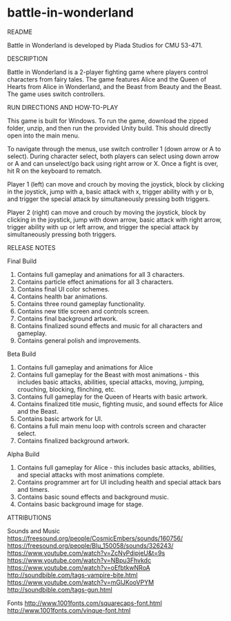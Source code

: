 # battle-in-wonderland
README
  
  Battle in Wonderland is developed by Piada Studios for CMU 53-471.

DESCRIPTION
  
  Battle in Wonderland is a 2-player fighting game where players control 
  characters from fairy tales. The game features Alice and the Queen of Hearts 
  from Alice in Wonderland, and the Beast from Beauty and the Beast. The game
  uses switch controllers.

RUN DIRECTIONS AND HOW-TO-PLAY
  
  This game is built for Windows. To run the game, download the zipped folder,
  unzip, and then run the provided Unity build. This should directly open into
  the main menu.

  To navigate through the menus, use switch controller 1 (down arrow or A to select).
  During character select, both players can select using down arrow or A and can 
  unselect/go back using right arrow or X. Once a fight is over, hit R on the keyboard to rematch.

  Player 1 (left) can move and crouch by moving the joystick, block by clicking
  in the joystick, jump with a, basic attack with x, trigger ability with y or b,
  and trigger the special attack by simultaneously pressing both triggers.

  Player 2 (right) can move and crouch by moving the joystick, block by clicking
  in the joystick, jump with down arrow, basic attack with right arrow, trigger
  ability with up or left arrow, and trigger the special attack by
  simultaneously pressing both triggers.

RELEASE NOTES

  Final Build
  1. Contains full gameplay and animations for all 3 characters.
  2. Contains particle effect animations for all 3 characters.
  3. Contains final UI color schemes.
  4. Contains health bar animations.
  5. Contains three round gameplay functionality.
  6. Contains new title screen and controls screen.
  7. Contains final background artwork.
  8. Contains finalized sound effects and music for all characters and gameplay.
  9. Contains general polish and improvements.

  Beta Build
  1. Contains full gameplay and animations for Alice
  2. Contains full gameplay for the Beast with most animations - this includes basic attacks,
     abilities, special attacks, moving, jumping, crouching, blocking, flinching, etc.
  3. Contains full gameplay for the Queen of Hearts with basic artwork.
  4. Contains finalized title music, fighting music, and sound effects for Alice and the Beast.
  5. Contains basic artwork for UI.
  6. Contains a full main menu loop with controls screen and character select.
  7. Contains finalized background artwork.

  Alpha Build
  1. Contains full gameplay for Alice - this includes basic attacks, abilities,
     and special attacks with most animations complete.
  2. Contains programmer art for UI including health and special attack bars and timers.
  3. Contains basic sound effects and background music.
  4. Contains basic background image for stage.

ATTRIBUTIONS

  Sounds and Music
    https://freesound.org/people/CosmicEmbers/sounds/160756/
    https://freesound.org/people/Blu_150058/sounds/326243/
    https://www.youtube.com/watch?v=ZcNyPdipjeU&t=9s
    https://www.youtube.com/watch?v=NBpu3Fhvkdc
    https://www.youtube.com/watch?v=oEfbtkwNRoA
    http://soundbible.com/tags-vampire-bite.html
    https://www.youtube.com/watch?v=mGlJKooVPYM
    http://soundbible.com/tags-gun.html

  Fonts
    http://www.1001fonts.com/squarecaps-font.html
    http://www.1001fonts.com/vinque-font.html

    
